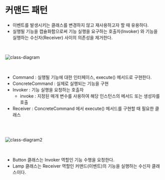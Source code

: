 # 커맨드 패턴
- 이벤트를 발생시키는 클래스를 변경하지 않고 재사용하고자 할 때 유용하다.
- 실행될 기능을 캡슐화함으로써 기능 실행을 요구하는 호출자(Invoker) 와 기능을 실행하는 수신자(Receiver) 사이의 의존성을 제거한다.

<br>

![class-diagram](http://www.plantuml.com/plantuml/proxy?src=https://raw.githubusercontent.com/ohtaeg/TIL/master/design-pattern/src/chapter8_command/uml/command.puml)

<br>

- Command : 실행될 기능에 대한 인터페이스, execute() 메서드로 구현한다.
- ConcreteCommand : 실제로 실행되는 기능을 구현
- Invoker : 기능 실행을 요청하는 호출자
  - invoke : 지정된 매개 변수를 사용하여 해당 인스턴스의 메서드 또는 생성자를 호출
- Receiver : ConcreteCommand 에서 execute() 메서드를 구현할 때 필요한 클래스

<br>
<br>

![class-diagram2](http://www.plantuml.com/plantuml/proxy?src=https://raw.githubusercontent.com/ohtaeg/TIL/master/design-pattern/src/chapter8_command/uml/button.puml)

<br>

- Button 클래스는 Invoker 역할인 기능 수행을 요청한다.
- Lamp 클래스는 Receiver 역할인 커맨드(이벤트)의 기능을 실행하는 수신자 클래스이다.